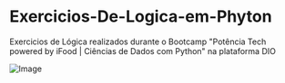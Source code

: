 # Exercicios-De-Logica-em-Phyton
Exercicios de Lógica realizados durante o Bootcamp "Potência Tech powered by iFood | Ciências de Dados com Python" na plataforma DIO

![Image]([https://user-images.githubusercontent.com/106761954/268462372-856fdc5a-a967-40b2-830e-a16f31218574.png](https://github.com/Fernandeezz/Exercicios-De-Logica-em-Phyton/blob/main/_e446c063-c2f2-4386-810e-9d21177c0cef.jpeg)https://github.com/Fernandeezz/Exercicios-De-Logica-em-Phyton/blob/main/_e446c063-c2f2-4386-810e-9d21177c0cef.jpeg])
